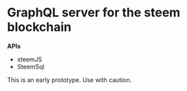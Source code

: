 # GraphQL server for the steem blockchain

**APIs**

* steemJS
* SteemSql

This is an early prototype. Use with caution.
